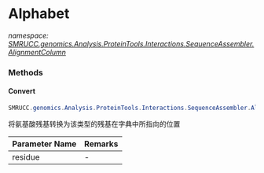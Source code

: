 ﻿# Alphabet
_namespace: [SMRUCC.genomics.Analysis.ProteinTools.Interactions.SequenceAssembler.AlignmentColumn](./index.md)_





### Methods

#### Convert
```csharp
SMRUCC.genomics.Analysis.ProteinTools.Interactions.SequenceAssembler.AlignmentColumn.Alphabet.Convert(System.Char)
```
将氨基酸残基转换为该类型的残基在字典中所指向的位置

|Parameter Name|Remarks|
|--------------|-------|
|residue|-|



